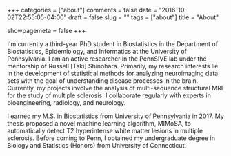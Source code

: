 +++
categories = ["about"]
comments = false
date = "2016-10-02T22:55:05-04:00"
draft = false
slug = ""
tags = ["about"]
title = "About"

showpagemeta = false
+++

I'm currently a third-year PhD student in Biostatistics in the Department of Biostatistics, Epidemiology, and Informatics at the University of Pennsylvania. I am an active researcher in the PennSIVE lab under the mentorship of Russell [Taki] Shinohara. Primarily, my research interests lie in the development of statistical methods for analyzing neuroimaging data sets with the goal of understanding disease processes in the brain. Currently,  my projects involve the analysis of multi-sequence structural MRI for the study of multiple sclerosis.  I collaborate regularly with experts in bioengineering, radiology, and neurology. 


I earned my M.S. in Biostatistics from University of Pennsylvania in 2017. My thesis proposed a novel machine learning algorithm, MIMoSA, to automatically detect T2 hyperintense white matter lesions in multiple sclerosis. Before coming to Penn, I obtained my undergraduate degree in Biology and Statistics (Honors) from University of Connecticut.